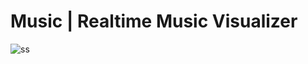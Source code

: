 # Music | Realtime Music Visualizer

![ss](https://user-images.githubusercontent.com/84437051/216005315-fd39e2f6-b6fd-4433-a6d2-c5f2e7df5676.png)
